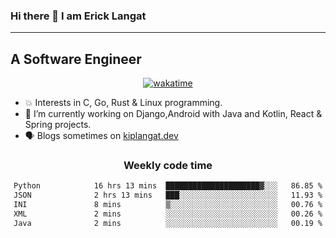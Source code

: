 ### Hi there 👋 I am Erick Langat
---
## A Software Engineer

<div align="center">
  
[![wakatime](https://wakatime.com/badge/user/55eadf42-c1c5-4930-b153-72952ac5ca5c.svg)](https://wakatime.com/@55eadf42-c1c5-4930-b153-72952ac5ca5c)

</div>

<!--
**elkiplangat/elkiplangat** is a ✨ _special_ ✨ repository because its `README.md` (this file) appears on your GitHub profile.

Here are some ideas to get you started:

- 🔭 I’m currently working on ...
- 🌱 I’m currently learning ...
- 👯 I’m looking to collaborate on ...
- 🤔 I’m looking for help with ...
- 💬 Ask me about ...
- 📫 How to reach me: ...
- 😄 Pronouns: ...
- ⚡ Fun fact: ...
-->
- 💥 Interests in C, Go, Rust & Linux programming. 
- 🔭 I’m currently working on Django,Android with Java and Kotlin, React & Spring projects.
-  🗣️ Blogs sometimes on [kiplangat.dev](https://kiplangat.dev)

<div align="center">
  <h3> Weekly code time </h3>

<!--START_SECTION:waka-->

```txt
Python            16 hrs 13 mins  █████████████████████▓░░░   86.85 %
JSON              2 hrs 13 mins   ███░░░░░░░░░░░░░░░░░░░░░░   11.93 %
INI               8 mins          ▒░░░░░░░░░░░░░░░░░░░░░░░░   00.76 %
XML               2 mins          ░░░░░░░░░░░░░░░░░░░░░░░░░   00.26 %
Java              2 mins          ░░░░░░░░░░░░░░░░░░░░░░░░░   00.19 %
```

<!--END_SECTION:waka-->

</div>
